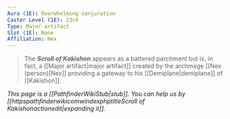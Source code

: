 ```yaml
---
Aura (1E): Overwhelming conjuration
Caster Level (1E): 23rd
Type: Major artifact
Slot (1E): None
Affiliation: Nex
---
```


> The ***Scroll of Kakishon*** appears as a battered parchment but is, in fact, a [[Major artifact|major artifact]] created by the archmage [[Nex (person)|Nex]] providing a gateway to his [[Demiplane|demiplane]] of [[Kakishon]].



*This page is a [[PathfinderWikiStub|stub]]. You can help us by [[httpspathfinderwikicomwindexphptitleScroll of Kakishonactionedit|expanding it]].*







